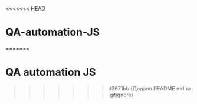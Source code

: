 <<<<<<< HEAD
# QA-automation-JS
=======
# QA automation JS
>>>>>>> d3671bb (Додано README.md та .gitignore)
